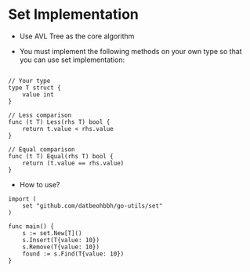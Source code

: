# Set Implementation

- Use AVL Tree as the core algorithm

- You must implement the following methods on your own type so that you can use set implementation:

```golang

// Your type
type T struct {
	value int
}

// Less comparison
func (t T) Less(rhs T) bool {
	return t.value < rhs.value
}

// Equal comparison
func (t T) Equal(rhs T) bool {
	return (t.value == rhs.value)
}
```

- How to use?

```golang
import (
	set "github.com/datbeohbbh/go-utils/set"
)

func main() {
	s := set.New[T]()
	s.Insert(T{value: 10})
	s.Remove(T{value: 10})
	found := s.Find(T{value: 10})
}
```